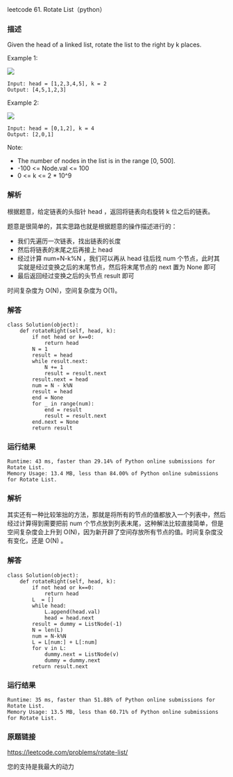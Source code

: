 leetcode  61. Rotate List（python）




### 描述


Given the head of a linked list, rotate the list to the right by k places.


Example 1:

![](https://assets.leetcode.com/uploads/2020/11/13/rotate1.jpg)

	Input: head = [1,2,3,4,5], k = 2
	Output: [4,5,1,2,3]

	
Example 2:

![](https://assets.leetcode.com/uploads/2020/11/13/roate2.jpg)

	Input: head = [0,1,2], k = 4
	Output: [2,0,1]





Note:

* 	The number of nodes in the list is in the range [0, 500].
* 	-100 <= Node.val <= 100
* 	0 <= k <= 2 * 10^9


### 解析

根据题意，给定链表的头指针 head ，返回将链表向右旋转 k 位之后的链表。

题意是很简单的，其实思路也就是根据题意的操作描述进行的：

* 我们先遍历一次链表，找出链表的长度
* 然后将链表的末尾之后再接上 head 
* 经过计算 num=N-k%N  ，我们可以再从 head 往后找 num 个节点，此时其实就是经过变换之后的末尾节点，然后将末尾节点的 next 置为 None 即可
* 最后返回经过变换之后的头节点 result 即可

时间复杂度为 O(N)，空间复杂度为 O(1)。




### 解答
				

	class Solution(object):
	    def rotateRight(self, head, k):
	        if not head or k==0:
	            return head
	        N = 1
	        result = head
	        while result.next:
	            N += 1
	            result = result.next
	        result.next = head
	        num = N - k%N 
	        result = head
	        end = None
	        for _ in range(num):
	            end = result
	            result = result.next
	        end.next = None
	        return result
### 运行结果

	Runtime: 43 ms, faster than 29.14% of Python online submissions for Rotate List.
	Memory Usage: 13.4 MB, less than 84.00% of Python online submissions for Rotate List.


### 解析

其实还有一种比较笨拙的方法，那就是将所有的节点的值都放入一个列表中，然后经过计算得到需要把前 num 个节点放到列表末尾，这种解法比较直接简单，但是空间复杂度会上升到 O(N)，因为新开辟了空间存放所有节点的值。时间复杂度没有变化，还是 O(N) 。

### 解答

	class Solution(object):
	    def rotateRight(self, head, k):
	        if not head or k==0:
	            return head
	        L  = []
	        while head:
	            L.append(head.val)
	            head = head.next
	        result = dummy = ListNode(-1)
	        N = len(L)
	        num = N-k%N 
	        L = L[num:] + L[:num]
	        for v in L:
	            dummy.next = ListNode(v)
	            dummy = dummy.next
	        return result.next
	        
### 运行结果

	Runtime: 35 ms, faster than 51.88% of Python online submissions for Rotate List.
	Memory Usage: 13.5 MB, less than 60.71% of Python online submissions for Rotate List.
### 原题链接


https://leetcode.com/problems/rotate-list/



您的支持是我最大的动力
